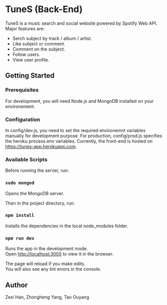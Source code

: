 # TuneS (Back-End)

TuneS is a music search and social website powered by Spotify Web API. Major features are:

* Serch subject by track / album / artist.
* Like subject or comment.
* Comment on the subject.
* Follow users.
* View user profile.

## Getting Started

### Prerequisites

For development, you will need Node.js and MongoDB installed on your environement.

### Configuration

In config/dev.js, you need to set the required environemnt variables manually for development purpose. For production, config/prod.js specifies the heroku process.env variables. Currently, the front-end is hosted on https://tunes-app.herokuapp.com.

### Available Scripts

Before running the server, run:

### `sudo mongod`

Opens the MongoDB server.

Then in the project directory, run:

### `npm install`

Installs the dependencies in the local node_modules folder.

### `npm run dev`

Runs the app in the development mode.<br>
Open [http://localhost:3000](http://localhost:3000) to view it in the browser.

The page will reload if you make edits.<br>
You will also see any lint errors in the console.

## Author

Zexi Han, Zhongheng Yang, Tao Ouyang
